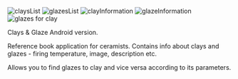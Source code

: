 ![claysList](https://user-images.githubusercontent.com/63192967/124469403-00565e00-dda3-11eb-8214-375190edd915.png)
![glazesList](https://user-images.githubusercontent.com/63192967/124469405-00eef480-dda3-11eb-8548-a047112a8153.png)
![clayInformation](https://user-images.githubusercontent.com/63192967/124469406-01878b00-dda3-11eb-8e4b-79a3b0f3c18e.png)
![glazeInformation](https://user-images.githubusercontent.com/63192967/124469408-01878b00-dda3-11eb-8f18-0ca86119e5cd.png)
![glazes for clay](https://user-images.githubusercontent.com/63192967/124469409-02202180-dda3-11eb-9deb-341b7a49aca7.png)

Clays & Glaze Android version.

Reference book application for ceramists. Contains info about clays and glazes - firing temperature, image, description etc. 

Allows you to find glazes to clay and vice versa according to its parameters.

